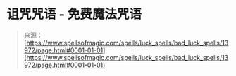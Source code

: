 <!--yml

category: 未分类

date: 2024-06-12 18:52:42

-->

# 诅咒咒语 - 免费魔法咒语

> 来源：[https://www.spellsofmagic.com/spells/luck_spells/bad_luck_spells/13972/page.html#0001-01-01](https://www.spellsofmagic.com/spells/luck_spells/bad_luck_spells/13972/page.html#0001-01-01)
